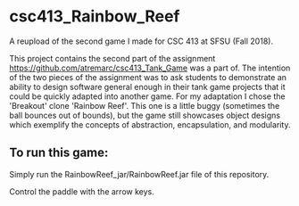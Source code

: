 # csc413_Rainbow_Reef
A reupload of the second game I made for CSC 413 at SFSU (Fall 2018).

This project contains the second part of the assignment https://github.com/atremarc/csc413_Tank_Game was a part of. The intention of the two pieces of the assignment was to ask students to demonstrate an ability to design software general enough in their tank game projects that it could be quickly adapted into another game. For my adaptation I chose the 'Breakout' clone 'Rainbow Reef'. This one is a little buggy (sometimes the ball bounces out of bounds), but the game still showcases object designs which exemplify the concepts of abstraction, encapsulation, and modularity.

## To run this game:

Simply run the RainbowReef_jar/RainbowReef.jar file of this repository.

Control the paddle with the arrow keys.
